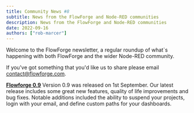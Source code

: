 ```yaml
---
title: Community News #8
subtitle: News from the FlowForge and Node-RED communities
description: News from the FlowForge and Node-RED communities
date: 2022-09-16
authors: ["rob-marcer"]
---
```


Welcome to the FlowForge newsletter, a regular roundup of what\`s happening with both FlowForge and the wider Node-RED community.
<!--more-->
If you've got something that you'd like us to share please email [contact@flowforge.com](mailto:contact@flowforge.com).

[**Flowforge 0.9**](https://flowforge.com/blog/2022/09/flowforge-09-released/)
Version 0.9 was released on 1st September. Our latest release includes some great new features, quality of life improvements and bug fixes. Notable additions included the ability to suspend your projects, login with your email, and define custom paths for your dashboards.
